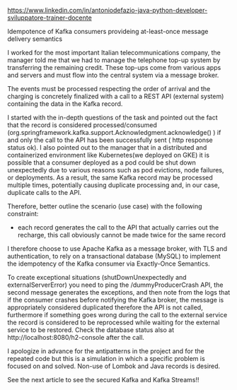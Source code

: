https://www.linkedin.com/in/antoniodefazio-java-python-developer-sviluppatore-trainer-docente

Idempotence of Kafka consumers provideing at-least-once message delivery semantics


I worked for the most important Italian telecommunications company, the manager told me that we had to manage the telephone top-up system by transferring the remaining credit. These top-ups come from various apps and servers and must flow into the central system via a message broker. 

The events must be processed respecting the order of arrival and the charging is concretely finalized with a call to a REST API (external system) containing the data in the Kafka record. 

I started with the in-depth questions of the task and pointed out the fact that the record is considered processed/consumed (org.springframework.kafka.support.Acknowledgment.acknowledge() ) if and only the call to the API has been successfully sent ( http response status ok). I also pointed out to the manager that in a distributed and containerized environment like Kubernetes(we deployed on GKE) it is possible that a consumer deployed as a pod could be shut down unexpectedly due to various reasons such as pod evictions, node failures, or deployments. As a result, the same Kafka record may be processed multiple times, potentially causing duplicate processing and, in our case, duplicate calls to the API.

Therefore, better outline the scenario (use case) with the following constraint:

- each record generates the call to the API that actually carries out the recharge, this call obviously cannot be made twice for the same record

I therefore choose to use Apache Kafka as a message broker, with TLS and authentication, to rely on a transactional database (MySQL) to implement the idempotency of the Kafka consumer via Exactly-Once Semantics.
 
To create exceptional situations (shutDownUnexpectedly and externalServerError) you need to ping the /dummyProducerCrash API, the second message generates the exceptions, and then note from the logs that if the consumer crashes before notifying the Kafka broker, the message is appropriately considered duplicated therefore the API is not called, furthermore if something goes wrong during the call to the external service the record is considered to be reprocessed while waiting for the external service to be restored. Check the database status also at http://localhost:8080/h2-console after the call.

I apologize in advance for the antipatterns in the project and for the repeated code but this is a simulation in which a specific problem is focused on and solved. Non-use of Lombok and Java records is desired.

See the next article to see the secured Kafka and Kafka Streams!!
